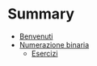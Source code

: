 # Summary

- [Benvenuti](./welcome.md)
- [Numerazione binaria](./binary.md)
  - [Esercizi](./binary-ex.md)